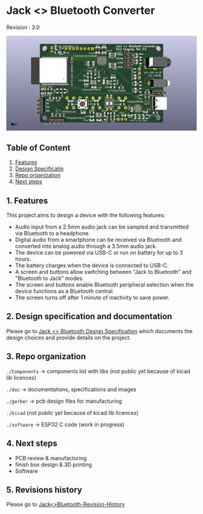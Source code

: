 # Jack <> Bluetooth Converter
Revision : 3.0

![jack<>bluetooth_rev3.0_top.png](doc/images/jack<>bluetooth_rev3.0_top.png)

## Table of Content

1. [Features](#1-features)
2. [Design Specificatin](#2-design-specification)
3. [Repo organization](#3-repo-organization)
4. [Next steps](#4-next-steps)

## 1. Features

This project aims to design a device with the following features:

- Audio input from a 2.5mm audio jack can be sampled and transmitted via Bluetooth to a headphone.
- Digital audio from a smartphone can be received via Bluetooth and converted into analog audio through a 3.5mm audio jack.
- The device can be powered via USB-C or run on battery for up to 3 hours.
- The battery charges when the device is connected to USB-C.
- A screen and buttons allow switching between "Jack to Bluetooth" and "Bluetooth to Jack" modes.
- The screen and buttons enable Bluetooth peripheral selection when the device functions as a Bluetooth central.
- The screen turns off after 1 minute of inactivity to save power.

## 2. Design specification and documentation

Please go to [Jack <> Bluetooth Design Specification](doc/Jack<>Bluetooth-Design-Specification.md) which documents the design choices and provide details on the project.

## 3. Repo organization

`./Components` -> components list with libs (not public yet because of kicad lib licences)

`./doc` -> documentations, specifications and images

`./gerber` -> pcb design files for manufacturing

`./kicad` (not public yet because of kicad lib licences)

`./software` -> ESP32 C code (work in progress)

## 4. Next steps

- PCB review & manufacturing
- finish box design & 3D printing
- Software

## 5. Revisions history

Please go to [Jack<>Bluetooth-Revision-History](doc/Jack<>Bluetooth-Revision-History.md)
